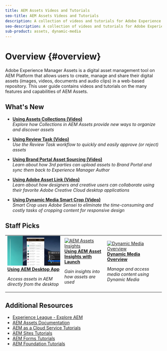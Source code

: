 ```yaml
---
title: AEM Assets Videos and Tutorials
seo-title: AEM Assets Videos and Tutorials
description: A collection of videos and tutorials for Adobe Experience Manager Assets
seo-description: A collection of videos and tutorials for Adobe Experience Manager Assets
sub-product: assets, dynamic-media
---
```


# Overview {#overview}

Adobe Experience Manager Assets is a digital asset management tool on AEM Platform that allows users to create, manage and share their digital assets (images, videos, documents and audio clips) in a web-based repository. This user guide contains videos and tutorials on the many features and capabilities of AEM Assets.

## What's New

* **[Using Assets Collections (Video)](./search-and-discovery/collections.md)** 
    <br>
     *Explore how Collections in AEM Assets provide new ways to organize and discover assets*

* **[Using Review Task (Video)](./collaboration/review-task.md)**
    <br>
     *Use the Review Task workflow to quickly and easily approve (or reject) assets*

* **[Using Brand Portal Asset Sourcing (Video)](./sharing/brand-portal-feature-video-use.md#asset-sourcing)**
    <br>
    *Learn about how 3rd parties can upload assets to Brand Portal and sync them back to Experience Manager Author*

* **[Using Adobe Asset Link (Video)](./creative-workflows/adobe-asset-link.md)**
    <br>
    *Learn about how designers and creative users can collaborate using their favorite Adobe Creative Cloud desktop applications*

* **[Using Dynamic Media Smart Crop (Video)](./dynamic-media/smart-crop-feature-video-use.md)**
    <br>
     *Smart Crop uses Adobe Sensei to eliminate the time-consuming and costly tasks of cropping content for responsive design*

## Staff Picks

<table>
<td>
   <a href="./creative-workflows/aem-desktop-app.md">
   <img alt="Enhanced Smart Tags" src="./assets/overview/desktop-app.png" />
   </a>
   <div>
      <a href="./creative-workflows/aem-desktop-app.md">
      <strong>Using AEM Desktop App</strong>
      </a>
   </div>
   <p>
      <em>Access assets in AEM directly from the desktop</em>
   </p>
</td>
<td>
   <a href="./advanced/asset-insights-launch-tutorial.md">
   <img alt="AEM Assets Insights" src="./analytics/assets/asset-insights-cover.png"/>
   </a>
   <div>
      <a href="./advanced/asset-insights-launch-tutorial.md">
      <strong>Using AEM Asset Insights with Launch</strong>
      </a>
   </div>
   <p>
      <em>Gain insights into how assets are used</em>
   <p>
</td>
<td>
   <a href="./dynamic-media/dynamic-media-overview-feature-video-use.md">
   <img alt="Dynamic Media Overview" src="./dynamic-media/assets/dynamic-media-overiew.png" />
   </a>
   <div>
      <a href="./dynamic-media/dynamic-media-overview-feature-video-use.md">
      <strong>Dynamic Media Overview</strong>
      </a>
   </div>
   <p>
      <em>Manage and access media content using Dynamic Media</em>
   <p>
</td>
</table>

## Additional Resources

* [Experience League - Explore AEM](https://experienceleague.adobe.com/#recommended/solutions/experience-manager)
* [AEM Assets Documentation](https://helpx.adobe.com/experience-manager/6-5/assets/user-guide.html)
* [AEM as a Cloud Service Tutorials](/help/cloud-service/overview.md)
* [AEM Sites Tutorials](/help/sites/overview.md)
* [AEM Forms Tutorials](/help/forms/overview.md)
* [AEM Foundation Tutorials](/help/foundation/overview.md)
